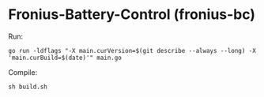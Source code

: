 # Fronius-Battery-Control (fronius-bc)

Run:
```
go run -ldflags "-X main.curVersion=$(git describe --always --long) -X 'main.curBuild=$(date)'" main.go
```

Compile:
```
sh build.sh
```

